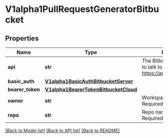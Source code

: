 # V1alpha1PullRequestGeneratorBitbucket

## Properties
Name | Type | Description | Notes
------------ | ------------- | ------------- | -------------
**api** | **str** | The Bitbucket REST API URL to talk to. If blank, uses https://api.bitbucket.org/2.0. | [optional] 
**basic_auth** | [**V1alpha1BasicAuthBitbucketServer**](V1alpha1BasicAuthBitbucketServer.md) |  | [optional] 
**bearer_token** | [**V1alpha1BearerTokenBitbucketCloud**](V1alpha1BearerTokenBitbucketCloud.md) |  | [optional] 
**owner** | **str** | Workspace to scan. Required. | [optional] 
**repo** | **str** | Repo name to scan. Required. | [optional] 

[[Back to Model list]](../README.md#documentation-for-models) [[Back to API list]](../README.md#documentation-for-api-endpoints) [[Back to README]](../README.md)


